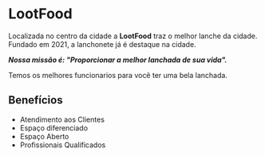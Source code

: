 <!DOCTYPE html>
<html lang="pt-br">
 <head>
    <meta charset="UTF-8">
    <meta http-equiv="X-UA-Compatible"content="IE=edge">
    <meta name="viewport"content="width=device-width,initial-scale=1.0">
    <link rel="stylesheet" href="style.css">
    <title>LootFood</title>
 </head>
 <body>
     <h1>LootFood</h1>
     <div class="principal">
         <p>Localizada no centro da cidade a <strong>LootFood</strong> traz o melhor lanche da cidade.
          Fundado em 2021, a lanchonete já é destaque na cidade.</p>
         <p> <em> <strong>Nossa missão é: "Proporcionar a melhor lanchada de sua vida".</strong> </em></p>
         <p>Temos os melhores funcionarios para você ter uma bela lanchada.</p>
     </div>
     <div class="beneficios">
      <h2>Benefícios</h2>
      <ul>
        <li class="itens">Atendimento aos Clientes</li>
        <li class="itens">Espaço diferenciado</li>
        <li class="itens">Espaço Aberto</li>
        <li class="itens">Profissionais Qualificados</li>
          </ul>
     </div>
 </body>
 </html>
